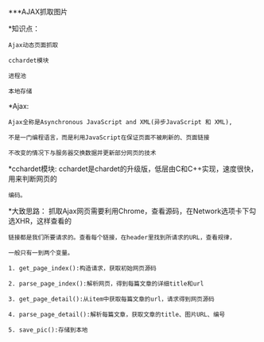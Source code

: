 ***AJAX抓取图片

*知识点：
	
	Ajax动态页面抓取
	
	cchardet模块
	
	进程池
	
	本地存储
	
*Ajax:
	
	Ajax全称是Asynchronous JavaScript and XML(异步JavaScript 和 XML),
	
	不是一门编程语言，而是利用JavaScript在保证页面不被刷新的、页面链接
	
	不改变的情况下与服务器交换数据并更新部分网页的技术
	
*cchardet模块:
	cchardet是chardet的升级版，低层由C和C++实现，速度很快，用来判断网页的
	
	编码。
	
*大致思路：
	抓取Ajax网页需要利用Chrome，查看源码，在Network选项卡下勾选XHR，这样查看的
	
	链接都是我们所要请求的。查看每个链接，在header里找到所请求的URL，查看规律，
	
	一般只有一到两个变量。
	
	1. get_page_index():构造请求，获取初始网页源码
	
	2. parse_page_index():解析网页，得到每篇文章的详细title和url
	
	3. get_page_detail():从item中获取每篇文章的url，请求得到网页源码
	
	4. parse_page_detail():解析每篇文章，获取文章的title、图片URL、编号
	
	5. save_pic():存储到本地
	
